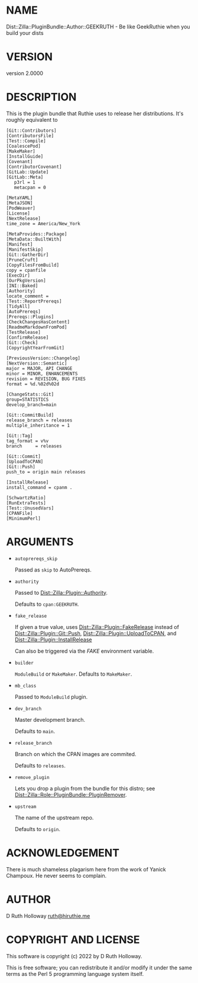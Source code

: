 # NAME

Dist::Zilla::PluginBundle::Author::GEEKRUTH - Be like GeekRuthie when you build your dists

# VERSION

version 2.0000

# DESCRIPTION

This is the plugin bundle that Ruthie uses to release
her distributions. It's roughly equivalent to

    [Git::Contributors]
    [ContributorsFile]
    [Test::Compile]
    [CoalescePod]
    [MakeMaker]
    [InstallGuide]
    [Covenant]
    [ContributorCovenant]
    [GitLab::Update]
    [GitLab::Meta]
       p3rl = 1
       metacpan = 0

    [MetaYAML]
    [MetaJSON]
    [PodWeaver]
    [License]
    [NextRelease]
    time_zone = America/New_York
    
    [MetaProvides::Package]
    [MetaData::BuiltWith]
    [Manifest]
    [ManifestSkip]
    [Git::GatherDir]
    [PruneCruft]
    [CopyFilesFromBuild]
    copy = cpanfile
    [ExecDir]
    [OurPkgVersion]
    [INI::Baked]
    [Authority]
    locate_comment =    
    [Test::ReportPrereqs]
    [TidyAll]
    [AutoPrereqs]
    [Prereqs::Plugins]
    [CheckChangesHasContent]
    [ReadmeMarkdownFromPod]
    [TestRelease]
    [ConfirmRelease]
    [Git::Check]
    [CopyrightYearFromGit]
    
    [PreviousVersion::Changelog]
    [NextVersion::Semantic]
    major = MAJOR, API CHANGE
    minor = MINOR, ENHANCEMENTS
    revision = REVISION, BUG FIXES
    format = %d.%02d%02d
    
    [ChangeStats::Git]
    group=STATISTICS
    develop_branch=main
    
    [Git::CommitBuild]
    release_branch = releases
    multiple_inheritance = 1
    
    [Git::Tag]
    tag_format = v%v
    branch     = releases
    
    [Git::Commit]
    [UploadToCPAN]
    [Git::Push]
    push_to = origin main releases
    
    [InstallRelease]
    install_command = cpanm .
    
    [SchwartzRatio]
    [RunExtraTests]
    [Test::UnusedVars]
    [CPANFile]
    [MinimumPerl]

# ARGUMENTS

- `autoprereqs_skip`

    Passed as `skip` to AutoPrereqs.

- `authority`

    Passed to [Dist::Zilla::Plugin::Authority](https://metacpan.org/pod/Dist%3A%3AZilla%3A%3APlugin%3A%3AAuthority).

    Defaults to `cpan:GEEKRUTH`.

- `fake_release`

    If given a true value, uses [Dist::Zilla::Plugin::FakeRelease](https://metacpan.org/pod/Dist%3A%3AZilla%3A%3APlugin%3A%3AFakeRelease)
    instead of
    [Dist::Zilla::Plugin::Git::Push](https://metacpan.org/pod/Dist%3A%3AZilla%3A%3APlugin%3A%3AGit%3A%3APush),
    [Dist::Zilla::Plugin::UploadToCPAN](https://metacpan.org/pod/Dist%3A%3AZilla%3A%3APlugin%3A%3AUploadToCPAN), and
    [Dist::Zilla::Plugin::InstallRelease](https://metacpan.org/pod/Dist%3A%3AZilla%3A%3APlugin%3A%3AInstallRelease)

    Can also be triggered via the _FAKE_ environment variable.

- `builder`

    `ModuleBuild` or `MakeMaker`. Defaults to `MakeMaker`.

- `mb_class`

    Passed to `ModuleBuild` plugin.

- `dev_branch`

    Master development branch.

    Defaults to `main`.

- `release_branch`

    Branch on which the CPAN images are commited.

    Defaults to `releases`.

- `remove_plugin`

    Lets you drop a plugin from the bundle for this distro; see [Dist::Zilla::Role::PluginBundle::PluginRemover](https://metacpan.org/pod/Dist%3A%3AZilla%3A%3ARole%3A%3APluginBundle%3A%3APluginRemover).

- `upstream`

    The name of the upstream repo. 

    Defaults to `origin`.

# ACKNOWLEDGEMENT

There is much shameless plagarism here from the work of Yanick Champoux. He never seems to complain.

# AUTHOR

D Ruth Holloway <ruth@hiruthie.me>

# COPYRIGHT AND LICENSE

This software is copyright (c) 2022 by D Ruth Holloway.

This is free software; you can redistribute it and/or modify it under
the same terms as the Perl 5 programming language system itself.
